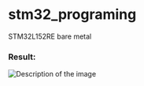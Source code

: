 # stm32_programing
STM32L152RE bare metal

### Result:
![Description of the image](~/img/2025-07-28_215934.jpg)
